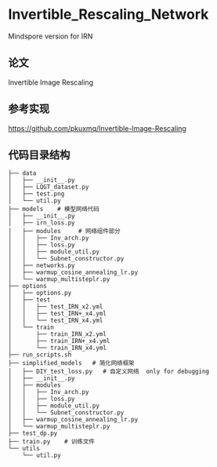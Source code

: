 # Invertible_Rescaling_Network
Mindspore version for IRN


## 论文
Invertible Image Rescaling

## 参考实现
https://github.com/pkuxmq/Invertible-Image-Rescaling


## 代码目录结构
```
├── data
│   ├── __init__.py
│   ├── LQGT_dataset.py
│   ├── test.png
│   └── util.py
├── models    # 模型网络代码
│   ├── __init__.py
│   ├── irn_loss.py
│   ├── modules     # 网络组件部分
│   │   ├── Inv_arch.py
│   │   ├── loss.py
│   │   ├── module_util.py
│   │   └── Subnet_constructor.py
│   ├── networks.py
│   ├── warmup_cosine_annealing_lr.py
│   └── warmup_multisteplr.py
├── options
│   ├── options.py
│   ├── test
│   │   ├── test_IRN_x2.yml
│   │   ├── test_IRN+_x4.yml
│   │   └── test_IRN_x4.yml
│   └── train
│       ├── train_IRN_x2.yml
│       ├── train_IRN+_x4.yml
│       └── train_IRN_x4.yml
├── run_scripts.sh
├── simplified_models   # 简化网络框架
│   ├── DIY_test_loss.py   # 自定义网络  only for debugging
│   ├── __init__.py
│   ├── modules
│   │   ├── Inv_arch.py
│   │   ├── loss.py
│   │   ├── module_util.py
│   │   └── Subnet_constructor.py
│   ├── warmup_cosine_annealing_lr.py
│   └── warmup_multisteplr.py
├── test_dp.py
├── train.py    # 训练文件
└── utils
    └── util.py

```
